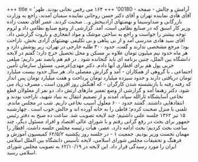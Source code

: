 +++
title = 'آرامش و چالش - صفحه - 00180'
+++
۱۶۴ می رفس نجانی بودند. ظهر آقای هادی نماینده تهران و آقای دکتر حسن روحانی نماینده سمنان آمدند، راجع به وزارت بازرگانی و صداوسیما و نهضتهای آزادیبخش و... صحبت کردند. عصر آقای نعمت زاده وزیر کار اسبق که در صنایع نظامی است، آمد. گزارشی از وضع صنایع نظامی داد و لزوم توجه بیشتر را خواست و راجع به ساختن موشک و مواد انفجاری و باروت گزارشی داد. آقای سید هادی مدرسی آمد و از بی پناهی و بی تکلیفی نهضتهای آزادی بخش، ناراحت بود؛ مرجع مشخصی ندارند و گفت، حدود ۳۰۰ طلبه خارجی در تهران، زیر پوشش دارد و هر ماه حدود نیم میلیون تومان علاوه بر مسکن و محل تحصیل خرج دارد؛ گفتم در لایحه دانشگاه بین الملل، چنین برنامه ای باید گنجانده شود . در قم هم پانصد نفر داریم؛ مبلغی جزیی پول هم برای افطاری آنها دادم. دکتر مهدی]غرضی، مسئول سازمان تأمین اجتماعی ـ با گروهی از همکاران - آمد و گزارش مفصلی داد. هر سال حدود بیست میلیارد تومان دریافتی دارند و حدود سیزده میلیارد تومان پرداخت و هفت میلیارد تومان پس انداز که رفته رفته با بازنشسته شدن کارگران - که آهنگش روز افزون است ـ مصرف زیاد می شود. دکتر رهنما آمد و گزارشی از وضع تعمیر مازهای ارتش داد. دو نفر از معلولان قطع نخاعی آسایشگاه ثارالله سپاه، آمدند و از تصمیم انتقال به بنیاد شهید، ناراحت بودند و انتقادهایی داشتند. گفتند حدود ۶۰۰ معلول آسیب نخاعی داریم. شب در مجلس ماندم. تلفنی با منزل صحبت کردم؛ فاطی را به خانه آورده اند و حالش خوب است . چهارشنبه ۱۵ تیر ۱۳۶۲ جلسه علنی داشتیم؛ چند لایحه تصویب شد. ساعت ده صبح به دفتر رئیس جمهور برای بحث در رفع گرانی رفتم و با شورای عالی اقتصاد و افراد مسئول دیگر، چند ساعت بحث کردیم؛ بحث ادامه دارد، عصر، هیأت رئیسه مجلس جلسه داشت. افطار را مهمان نخست وزیر بودیم. جمعیت ۱ - در جلسه روز یکشنبه ۶۲/۵/۲ کمیسیون آموزش و فرهنگ و تحقیقات مجلس شورای اسلامی، لایحه تأسیس دانشگاه بین الملل اسلامی ایران را مورد رسیدگی قرار داد. این لایحه در ۶۲/۱۰/۱۹ به تصویب مجلس شورای اسلامی رسید.